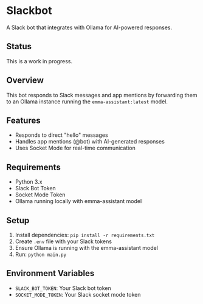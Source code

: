 # Slackbot

A Slack bot that integrates with Ollama for AI-powered responses.

## Status

This is a work in progress.

## Overview

This bot responds to Slack messages and app mentions by forwarding them to an Ollama instance running the `emma-assistant:latest` model.

## Features

- Responds to direct "hello" messages
- Handles app mentions (@bot) with AI-generated responses
- Uses Socket Mode for real-time communication

## Requirements

- Python 3.x
- Slack Bot Token
- Socket Mode Token
- Ollama running locally with emma-assistant model

## Setup

1. Install dependencies: `pip install -r requirements.txt`
2. Create `.env` file with your Slack tokens
3. Ensure Ollama is running with the emma-assistant model
4. Run: `python main.py`

## Environment Variables

- `SLACK_BOT_TOKEN`: Your Slack bot token
- `SOCKET_MODE_TOKEN`: Your Slack socket mode token
